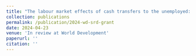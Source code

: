 ```yaml
---
title: "The labour market effects of cash transfers to the unemployed: Evidence from South Africa"
collection: publications
permalink: /publication/2024-wd-srd-grant
date: 2024-04-23
venue: 'In review at World Development'
paperurl: ''
citation: ''
---
```







